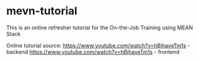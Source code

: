 # mevn-tutorial

This is an online refresher tutorial for the On-the-Job Training using MEAN Stack

Online tutorial source:
<https://www.youtube.com/watch?v=hBjhaveTm1s> - backend
<https://www.youtube.com/watch?v=hBjhaveTm1s> - frontend
